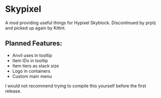 # Skypixel
A mod providing useful things for Hypixel Skyblock.
Discontinued by prplz and picked up again by Kittnt.

Planned Features:
-
- Anvil uses in tooltip
- Item IDs in tooltip
- Item tiers as stack size
- Logo in containers
- Custom main menu

I would not recommend trying to compile this yourself before the first release.
